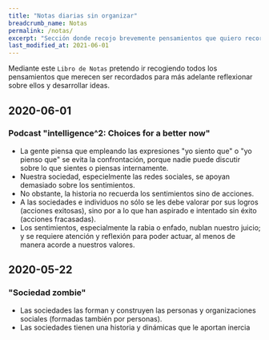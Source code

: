 ```yaml
---
title: "Notas diarias sin organizar"
breadcrumb_name: Notas
permalink: /notas/
excerpt: "Sección donde recojo brevemente pensamientos que quiero recordar para más adelante desarrollarlos en un artículo."
last_modified_at: 2021-06-01
---
```


Mediante este `Libro de Notas` pretendo ir recogiendo todos los pensamientos que merecen ser recordados para más adelante reflexionar sobre ellos y desarrollar ideas. 


## 2020-06-01
### Podcast "intelligence^2: Choices for a better now"
- La gente piensa que empleando las expresiones "yo siento que" o "yo pienso que" se evita la confrontación, porque nadie puede discutir sobre lo que sientes o piensas internamente.
- Nuestra sociedad, especielmente las redes sociales, se apoyan demasiado sobre los sentimientos.
- No obstante, la historia no recuerda los sentimientos sino de acciones.
- A las sociedades e individuos no sólo se les debe valorar por sus logros (acciones exitosas), sino por a lo que han aspirado e intentado sin éxito (acciones fracasadas).
- Los sentimientos, especialmente la rabia o enfado, nublan nuestro juicio; y se requiere atención y reflexión para poder actuar, al menos de manera acorde a nuestros valores.

## 2020-05-22
### "Sociedad zombie"
- Las sociedades las forman y construyen las personas y organizaciones sociales (formadas también por personas). 
- Las sociedades tienen una historia y dinámicas que le aportan inercia
